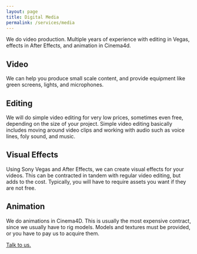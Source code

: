 ```yaml
---
layout: page
title: Digital Media
permalink: /services/media
---
```


We do video production. Multiple years of experience with editing in Vegas, effects in After Effects, and animation in Cinema4d.

## Video 
We can help you produce small scale content, and provide equipment like green screens, lights, and microphones.

## Editing
We will do simple video editing for very low prices, sometimes even free, depending on the size of your project. Simple video editing basically includes moving around video clips and working with audio such as voice lines, foly sound, and music. 

## Visual Effects
Using Sony Vegas and After Effects, we can create visual effects for your videos. This can be contracted in tandem with regular video editing, but adds to the cost. Typically, you will have to require assets you want if they are not free.

## Animation
We do animations in Cinema4D. This is usually the most expensive contract, since we usually have to rig models. Models and textures must be provided, or you have to pay us to acquire them.

[Talk to us.](mailto:contact@kunindustries.com)
